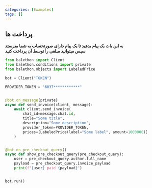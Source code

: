 ```yaml
---
categories: [Examples]
tags: []
---
```


## پرداخت ها

**به این بات یک پیام بدهید تا یک پیام دارای صورتحساب به شما بفرستد\
سپس میتوانید مبلغی را توسط آن پرداخت کنید**

```python
from balethon import Client
from balethon.conditions import private
from balethon.objects import LabeledPrice

bot = Client("TOKEN")

PROVIDER_TOKEN = "6037************"


@bot.on_message(private)
async def send_invoice(client, message):
    await client.send_invoice(
        chat_id=message.chat.id,
        title="Some title",
        description="Some description",
        provider_token=PROVIDER_TOKEN,
        prices=[LabeledPrice(label="Some label", amount=1000000)]
    )


@bot.on_pre_checkout_query()
async def show_pre_checkout_query(pre_checkout_query):
    user = pre_checkout_query.author.full_name
    payload = pre_checkout_query.invoice_payload
    print(f"{user} paid {payload}")


bot.run()
```